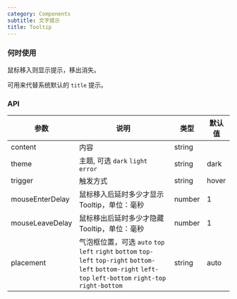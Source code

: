 ```yaml
---
category: Components
subtitle: 文字提示
title: Tooltip
---
```


### 何时使用
鼠标移入则显示提示，移出消失。

可用来代替系统默认的 `title` 提示。


### API
| 参数 | 说明 | 类型 | 默认值 |
| --- | --- | --- | --- |
| content | 内容 | string |  |
| theme | 主题, 可选 `dark` `light` `error` | string | dark |
| trigger | 触发方式 | string | hover |
| mouseEnterDelay | 鼠标移入后延时多少才显示 Tooltip，单位：毫秒 | number | 1 |
| mouseLeaveDelay | 鼠标移出后延时多少才隐藏 Tooltip，单位：毫秒 | number | 1 |
| placement | 气泡框位置，可选 `auto` `top` `left` `right` `bottom` `top-left` `top-right` `bottom-left` `bottom-right` `left-top` `left-bottom` `right-top` `right-bottom` | string | auto |
